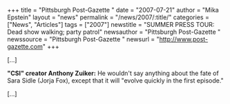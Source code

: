 +++
title = "Pittsburgh Post-Gazette "
date = "2007-07-21"
author = "Mika Epstein"
layout = "news"
permalink = "/news/2007/:title/"
categories = ["News", "Articles"]
tags = ["2007"]
newstitle = "SUMMER PRESS TOUR: Dead show walking; party patrol"
newsauthor = "Pittsburgh Post-Gazette "
newssource = "Pittsburgh Post-Gazette "
newsurl = "http://www.post-gazette.com"
+++

[...]

**"CSI" creator Anthony Zuiker:** He wouldn't say anything about the fate of Sara Sidle (Jorja Fox), except that it will "evolve quickly in the first episode."

[...]